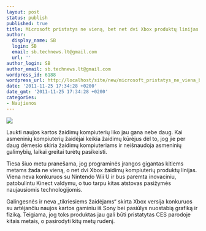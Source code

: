 ```yaml
---
layout: post
status: publish
published: true
title: Microsoft pristatys ne vieną, bet net dvi Xbox produktų linijas
author:
  display_name: SB
  login: SB
  email: sb.technews.lt@gmail.com
  url: ''
author_login: SB
author_email: sb.technews.lt@gmail.com
wordpress_id: 6188
wordpress_url: http://localhost/site/new/microsoft_pristatys_ne_viena_bet_net_dvi_xbox_produktu_linija/
date: '2011-11-25 17:34:28 +0200'
date_gmt: '2011-11-25 17:34:28 +0200'
categories:
- Naujienos
---
```

<div class="imgright"><img src="http://technews.lt/upload/xbox-36-slim-3.jpg"  /></div>
<p>Laukti naujos kartos žaidimų kompiuterių liko jau gana nebe daug. Kai asmeninių kompiuterių žaidėjai keikia žaidimų kūrėjus dėl to, jog jie per daug dėmesio skiria žaidimų kompiuteriams ir neišnaudoja asmeninių galimybių, laikai greitai turėtų pasikeisti.</p>
<p>Tiesa šiuo metu pranešama, jog programinės įrangos gigantas kitiems metams žada ne vieną, o net dvi Xbox žaidimų kompiuterių produktų linijas. Viena neva konkuruos su Nintendo Wii U ir bus paremta inovaciniu, patobulintu Kinect valdymu, o tuo tarpu kitas atstovas pasižymės naujausiomis technologijomis.</p>
<p>Galingesnės ir neva „tikriesiems žaidėjams“ skirta Xbox versija konkuruos su artėjančiu naujos kartos gaminiu iš Sony bei pasiūlys nuostabią grafiką ir fiziką. Teigiama, jog toks produktas jau gali būti pristatytas CES parodoje kitais metais, o pasirodyti kitų metų rudenį.</p>
